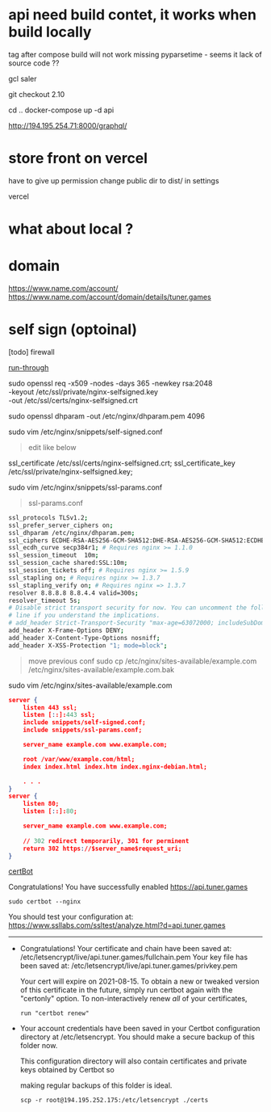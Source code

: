 # api need build contet, it works when build locally

tag after compose build will not work 
	missing pyparsetime - seems it lack of source code ??

gcl saler 

git checkout 2.10

cd ..
docker-compose up -d api

http://194.195.254.71:8000/graphql/

# store front on vercel

have to give up permission
	change public dir to dist/ in settings

vercel

# what about local ?

# domain

https://www.name.com/account/
https://www.name.com/account/domain/details/tuner.games

# self sign (optoinal)

[todo] firewall

[run-through](https://www.digitalocean.com/community/tutorials/how-to-create-a-self-signed-ssl-certificate-for-nginx-in-ubuntu-18-04)

sudo openssl req -x509 -nodes -days 365 -newkey rsa:2048 \
-keyout /etc/ssl/private/nginx-selfsigned.key \
-out /etc/ssl/certs/nginx-selfsigned.crt

sudo openssl dhparam -out /etc/nginx/dhparam.pem 4096

sudo vim /etc/nginx/snippets/self-signed.conf
> edit like below

ssl_certificate 	/etc/ssl/certs/nginx-selfsigned.crt;
ssl_certificate_key /etc/ssl/private/nginx-selfsigned.key;

sudo vim /etc/nginx/snippets/ssl-params.conf

> ssl-params.conf

```sh
ssl_protocols TLSv1.2;
ssl_prefer_server_ciphers on;
ssl_dhparam /etc/nginx/dhparam.pem;
ssl_ciphers ECDHE-RSA-AES256-GCM-SHA512:DHE-RSA-AES256-GCM-SHA512:ECDHE-RSA-AES256-GCM-SHA384:DHE-RSA-AES256-GCM-SHA384:ECDHE-RSA-AES256-SHA384;
ssl_ecdh_curve secp384r1; # Requires nginx >= 1.1.0
ssl_session_timeout  10m;
ssl_session_cache shared:SSL:10m;
ssl_session_tickets off; # Requires nginx >= 1.5.9
ssl_stapling on; # Requires nginx >= 1.3.7
ssl_stapling_verify on; # Requires nginx => 1.3.7
resolver 8.8.8.8 8.8.4.4 valid=300s;
resolver_timeout 5s;
# Disable strict transport security for now. You can uncomment the following
# line if you understand the implications.
# add_header Strict-Transport-Security "max-age=63072000; includeSubDomains; preload";
add_header X-Frame-Options DENY;
add_header X-Content-Type-Options nosniff;
add_header X-XSS-Protection "1; mode=block";
```

> move previous conf
sudo cp /etc/nginx/sites-available/example.com /etc/nginx/sites-available/example.com.bak

sudo vim /etc/nginx/sites-available/example.com

```json
server {
	listen 443 ssl;
    listen [::]:443 ssl;
    include snippets/self-signed.conf;
    include snippets/ssl-params.conf;

    server_name example.com www.example.com;

    root /var/www/example.com/html;
    index index.html index.htm index.nginx-debian.html;

    . . .
}
server {
    listen 80;
    listen [::]:80;

    server_name example.com www.example.com;
	
	// 302 redirect temporarily, 301 for perminent
    return 302 https://$server_name$request_uri;
}
```

[certBot](https://www.linode.com/docs/guides/how-to-install-certbot-on-ubuntu-18-04/)

Congratulations! You have successfully enabled https://api.tuner.games

`sudo certbot --nginx`

You should test your configuration at:
https://www.ssllabs.com/ssltest/analyze.html?d=api.tuner.games
- - - - - - - - - - - - - - - - - - - - - - - - - - - - - - - - - - - - - - - -

 - Congratulations! Your certificate and chain have been saved at:
   /etc/letsencrypt/live/api.tuner.games/fullchain.pem
   Your key file has been saved at:
   /etc/letsencrypt/live/api.tuner.games/privkey.pem

   Your cert will expire on 2021-08-15. To obtain a new or tweaked
   version of this certificate in the future, simply run certbot again
   with the "certonly" option. To non-interactively renew *all* of
   your certificates, 
   	
	   run "certbot renew"

 - Your account credentials have been saved in your Certbot
   configuration directory at /etc/letsencrypt. You should make a
   secure backup of this folder now. 
   
   This configuration directory will
   also contain certificates and private keys obtained by Certbot so
   	
	making regular backups of this folder is ideal.

	`scp -r root@194.195.252.175:/etc/letsencrypt ./certs`

